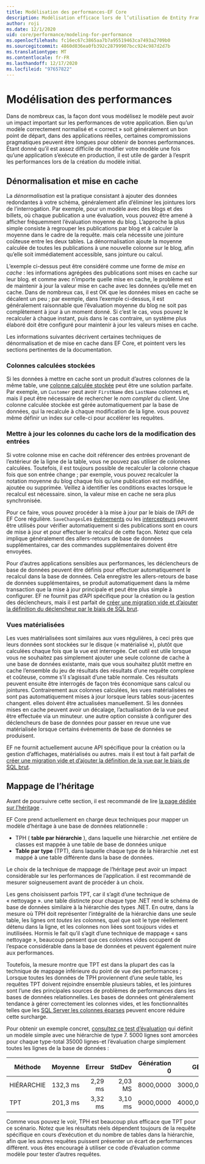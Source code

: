 ```yaml
---
title: Modélisation des performances-EF Core
description: Modélisation efficace lors de l’utilisation de Entity Framework Core
author: roji
ms.date: 12/1/2020
uid: core/performance/modeling-for-performance
ms.openlocfilehash: fc16ec67c3865aa7b7a95519463ca7493a2709b0
ms.sourcegitcommit: 4860d036ea0fb392c28799907bcc924c987d2d7b
ms.translationtype: MT
ms.contentlocale: fr-FR
ms.lasthandoff: 12/17/2020
ms.locfileid: "97657822"
---
```

# <a name="modeling-for-performance"></a>Modélisation des performances

Dans de nombreux cas, la façon dont vous modélisez le modèle peut avoir un impact important sur les performances de votre application. Bien qu’un modèle correctement normalisé et « correct » soit généralement un bon point de départ, dans des applications réelles, certaines compromissions pragmatiques peuvent être longues pour obtenir de bonnes performances. Étant donné qu’il est assez difficile de modifier votre modèle une fois qu’une application s’exécute en production, il est utile de garder à l’esprit les performances lors de la création du modèle initial.

## <a name="denormalization-and-caching"></a>Dénormalisation et mise en cache

La *dénormalisation* est la pratique consistant à ajouter des données redondantes à votre schéma, généralement afin d’éliminer les jointures lors de l’interrogation. Par exemple, pour un modèle avec des blogs et des billets, où chaque publication a une évaluation, vous pouvez être amené à afficher fréquemment l’évaluation moyenne du blog. L’approche la plus simple consiste à regrouper les publications par blog et à calculer la moyenne dans le cadre de la requête. mais cela nécessite une jointure coûteuse entre les deux tables. La dénormalisation ajoute la moyenne calculée de toutes les publications à une nouvelle colonne sur le blog, afin qu’elle soit immédiatement accessible, sans jointure ou calcul.

L’exemple ci-dessus peut être considéré comme une forme de *mise en cache* : les informations agrégées des publications sont mises en cache sur leur blog. et comme avec n’importe quelle mise en cache, le problème est de maintenir à jour la valeur mise en cache avec les données qu’elle met en cache. Dans de nombreux cas, il est OK que les données mises en cache se décalent un peu ; par exemple, dans l’exemple ci-dessus, il est généralement raisonnable que l’évaluation moyenne du blog ne soit pas complètement à jour à un moment donné. Si c’est le cas, vous pouvez le recalculer à chaque instant, puis dans le cas contraire, un système plus élaboré doit être configuré pour maintenir à jour les valeurs mises en cache.

Les informations suivantes décrivent certaines techniques de dénormalisation et de mise en cache dans EF Core, et pointent vers les sections pertinentes de la documentation.

### <a name="stored-computed-columns"></a>Colonnes calculées stockées

Si les données à mettre en cache sont un produit d’autres colonnes de la même table, une [colonne calculée stockée](xref:core/modeling/generated-properties#computed-columns) peut être une solution parfaite. Par exemple, un `Customer` peut avoir `FirstName` des `LastName` colonnes et, mais il peut être nécessaire de rechercher le *nom complet* du client. Une colonne calculée stockée est gérée automatiquement par la base de données, qui la recalcule à chaque modification de la ligne. vous pouvez même définir un index sur celle-ci pour accélérer les requêtes.

### <a name="update-cache-columns-when-inputs-change"></a>Mettre à jour les colonnes du cache lors de la modification des entrées

Si votre colonne mise en cache doit référencer des entrées provenant de l’extérieur de la ligne de la table, vous ne pouvez pas utiliser de colonnes calculées. Toutefois, il est toujours possible de recalculer la colonne chaque fois que son entrée change ; par exemple, vous pouvez recalculer la notation moyenne du blog chaque fois qu’une publication est modifiée, ajoutée ou supprimée. Veillez à identifier les conditions exactes lorsque le recalcul est nécessaire. sinon, la valeur mise en cache ne sera plus synchronisée.

Pour ce faire, vous pouvez procéder à la mise à jour par le biais de l’API de EF Core régulière. `SaveChanges`Les [événements](xref:core/logging-events-diagnostics/events) ou les [intercepteurs](xref:core/logging-events-diagnostics/interceptors#savechanges-interception) peuvent être utilisés pour vérifier automatiquement si des publications sont en cours de mise à jour et pour effectuer le recalcul de cette façon. Notez que cela implique généralement des allers-retours de base de données supplémentaires, car des commandes supplémentaires doivent être envoyées.

Pour d’autres applications sensibles aux performances, les déclencheurs de base de données peuvent être définis pour effectuer automatiquement le recalcul dans la base de données. Cela enregistre les allers-retours de base de données supplémentaires, se produit automatiquement dans la même transaction que la mise à jour principale et peut être plus simple à configurer. EF ne fournit pas d’API spécifique pour la création ou la gestion des déclencheurs, mais il est parfait de [créer une migration vide et d’ajouter la définition du déclencheur par le biais de SQL brut](xref:core/managing-schemas/migrations/managing#arbitrary-changes-via-raw-sql).

### <a name="materialized-views"></a>Vues matérialisées

Les vues matérialisées sont similaires aux vues régulières, à ceci près que leurs données sont stockées sur le disque (« matérialisé »), plutôt que calculées chaque fois que la vue est interrogée. Cet outil est utile lorsque vous ne souhaitez pas simplement ajouter une seule colonne de cache à une base de données existante, mais que vous souhaitez plutôt mettre en cache l’ensemble du jeu de résultats des résultats d’une requête complexe et coûteuse, comme s’il s’agissait d’une table normale. Ces résultats peuvent ensuite être interrogés de façon très économique sans calcul ou jointures. Contrairement aux colonnes calculées, les vues matérialisées ne sont pas automatiquement mises à jour lorsque leurs tables sous-jacentes changent. elles doivent être actualisées manuellement. Si les données mises en cache peuvent avoir un décalage, l’actualisation de la vue peut être effectuée via un minuteur. une autre option consiste à configurer des déclencheurs de base de données pour passer en revue une vue matérialisée lorsque certains événements de base de données se produisent.

EF ne fournit actuellement aucune API spécifique pour la création ou la gestion d’affichages, matérialisés ou autres. mais il est tout à fait parfait de [créer une migration vide et d’ajouter la définition de la vue par le biais de SQL brut](xref:core/managing-schemas/migrations/managing#arbitrary-changes-via-raw-sql).

## <a name="inheritance-mapping"></a>Mappage de l’héritage

Avant de poursuivre cette section, il est recommandé de lire [la page dédiée sur l’héritage](xref:core/modeling/inheritance) .

EF Core prend actuellement en charge deux techniques pour mapper un modèle d’héritage à une base de données relationnelle :

* TPH ( **table par hiérarchie** ), dans laquelle une hiérarchie .net entière de classes est mappée à une table de base de données unique
* **Table par type** (TPT), dans laquelle chaque type de la hiérarchie .net est mappé à une table différente dans la base de données.

Le choix de la technique de mappage de l’héritage peut avoir un impact considérable sur les performances de l’application. il est recommandé de mesurer soigneusement avant de procéder à un choix.

Les gens choisissent parfois TPT, car il s’agit d’une technique de « nettoyage ». une table distincte pour chaque type .NET rend le schéma de base de données similaire à la hiérarchie des types .NET. En outre, dans la mesure où TPH doit représenter l’intégralité de la hiérarchie dans une seule table, les lignes ont *toutes les* colonnes, quel que soit le type réellement détenu dans la ligne, et les colonnes non liées sont toujours vides et inutilisées. Hormis le fait qu’il s’agit d’une technique de mappage « sans nettoyage », beaucoup pensent que ces colonnes vides occupent de l’espace considérable dans la base de données et peuvent également nuire aux performances.

Toutefois, la mesure montre que TPT est dans la plupart des cas la technique de mappage inférieure du point de vue des performances ; Lorsque toutes les données de TPH proviennent d’une seule table, les requêtes TPT doivent rejoindre ensemble plusieurs tables, et les jointures sont l’une des principales sources de problèmes de performances dans les bases de données relationnelles. Les bases de données ont généralement tendance à gérer correctement les colonnes vides, et les fonctionnalités telles que les [SQL Server les colonnes éparses](/sql/relational-databases/tables/use-sparse-columns) peuvent encore réduire cette surcharge.

Pour obtenir un exemple concret, [consultez ce test d’évaluation](https://github.com/dotnet/EntityFramework.Docs/tree/master/samples/core/Benchmarks/Inheritance.cs) qui définit un modèle simple avec une hiérarchie de type 7. 5000 lignes sont amorcées pour chaque type-total 35000 lignes-et l’évaluation charge simplement toutes les lignes de la base de données :

| Méthode |     Moyenne |   Erreur |  StdDev |     Génération 0 |     GEN 1 |     Génération 2 | Allocated |
|------- |---------:|--------:|--------:|----------:|----------:|----------:|----------:|
|    HIÉRARCHIE | 132,3 ms | 2,29 ms | 2,03 MS | 8000,0000 | 3000,0000 | 1250,0000 |  44,49 MO |
|    TPT | 201,3 ms | 3,32 ms | 3,10 ms | 9000,0000 | 4000,0000 |         - |  61,84 MO |

Comme vous pouvez le voir, TPH est beaucoup plus efficace que TPT pour ce scénario. Notez que les résultats réels dépendent toujours de la requête spécifique en cours d’exécution et du nombre de tables dans la hiérarchie, afin que les autres requêtes puissent présenter un écart de performances différent. vous êtes encouragé à utiliser ce code d’évaluation comme modèle pour tester d’autres requêtes.
